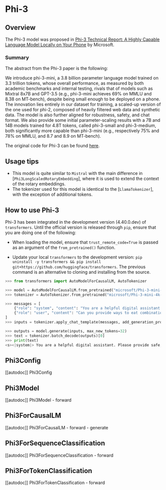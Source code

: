 <!--Copyright 2024 The HuggingFace Team. All rights reserved.

Licensed under the Apache License, Version 2.0 (the "License"); you may not use this file except in compliance with
the License. You may obtain a copy of the License at

http://www.apache.org/licenses/LICENSE-2.0

Unless required by applicable law or agreed to in writing, software distributed under the License is distributed on
an "AS IS" BASIS, WITHOUT WARRANTIES OR CONDITIONS OF ANY KIND, either express or implied. See the License for the
specific language governing permissions and limitations under the License.

⚠️ Note that this file is in Markdown but contain specific syntax for our doc-builder (similar to MDX) that may not be
rendered properly in your Markdown viewer.

-->

# Phi-3

## Overview

The Phi-3 model was proposed in [Phi-3 Technical Report: A Highly Capable Language Model Locally on Your Phone](https://arxiv.org/abs/2404.14219) by Microsoft.

### Summary

The abstract from the Phi-3 paper is the following:

We introduce phi-3-mini, a 3.8 billion parameter language model trained on 3.3 trillion tokens, whose overall performance, as measured by both academic benchmarks and internal testing, rivals that of models such as Mixtral 8x7B and GPT-3.5 (e.g., phi-3-mini achieves 69% on MMLU and 8.38 on MT-bench), despite being small enough to be deployed on a phone. The innovation lies entirely in our dataset for training, a scaled-up version of the one used for phi-2, composed of heavily filtered web data and synthetic data. The model is also further aligned for robustness, safety, and chat format. We also provide some initial parameter-scaling results with a 7B and 14B models trained for 4.8T tokens, called phi-3-small and phi-3-medium, both significantly more capable than phi-3-mini (e.g., respectively 75% and 78% on MMLU, and 8.7 and 8.9 on MT-bench).

The original code for Phi-3 can be found [here](https://huggingface.co/microsoft/Phi-3-mini-4k-instruct).

## Usage tips

- This model is quite similar to `Mistral` with the main difference in [`Phi3LongScaledRotaryEmbedding`], where it is used to extend the context of the rotary embeddings.
- The tokenizer used for this model is identical to the [`LlamaTokenizer`], with the exception of additional tokens.

## How to use Phi-3

<Tip warning={true}>

Phi-3 has been integrated in the development version (4.40.0.dev) of `transformers`. Until the official version is released through `pip`, ensure that you are doing one of the following:

* When loading the model, ensure that `trust_remote_code=True` is passed as an argument of the `from_pretrained()` function.

* Update your local `transformers` to the development version: `pip uninstall -y transformers && pip install git+https://github.com/huggingface/transformers`. The previous command is an alternative to cloning and installing from the source.

</Tip>

```python
>>> from transformers import AutoModelForCausalLM, AutoTokenizer

>>> model = AutoModelForCausalLM.from_pretrained("microsoft/Phi-3-mini-4k-instruct")
>>> tokenizer = AutoTokenizer.from_pretrained("microsoft/Phi-3-mini-4k-instruct")

>>> messages = [
    {"role": "system", "content": "You are a helpful digital assistant. Please provide safe, ethical and accurate information to the user."},
    {"role": "user", "content": "Can you provide ways to eat combinations of bananas and dragonfruits?"},
]
>>> inputs = tokenizer.apply_chat_template(messages, add_generation_prompt=True, return_tensors="pt")

>>> outputs = model.generate(inputs, max_new_tokens=32)
>>> text = tokenizer.batch_decode(outputs)[0]
>>> print(text)
<s><|system|> You are a helpful digital assistant. Please provide safe, ethical and accurate information to the user.<|end|><|user|> Can you provide ways to eat combinations of bananas and dragonfruits?<|end|><|assistant|> Absolutely! Bananas and dragonfruits are both delicious fruits that can be combined in various ways to create tasty and nutrit
```

## Phi3Config

[[autodoc]] Phi3Config

<frameworkcontent>
<pt>

## Phi3Model

[[autodoc]] Phi3Model
    - forward

## Phi3ForCausalLM

[[autodoc]] Phi3ForCausalLM
    - forward
    - generate

## Phi3ForSequenceClassification

[[autodoc]] Phi3ForSequenceClassification
    - forward

## Phi3ForTokenClassification

[[autodoc]] Phi3ForTokenClassification
    - forward

</pt>
</frameworkcontent>
